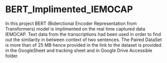 # BERT_Implimented_IEMOCAP
In this project BERT (Biderctional Encoder Representation from Transformers) model is implimented on the real time captured data IEMOCAP. Text data from the transcriptions had been used  in order to find out the similarity in between context of two sentences. 
The Paired DataSet is more than of 25 MB hence provided in the link to the dataset is provided in the GoogleSheet and tracking sheet and in Google Drive Accessible folder.  
